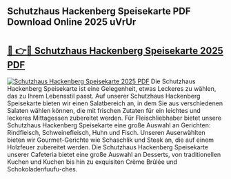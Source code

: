 ## Schutzhaus Hackenberg Speisekarte PDF Download Online 2025 uVrUr

# <h2><a href="http://gca16tr.nevu.top/?p=Schutzhaus+Hackenberg+Speisekarte">🔗 👉🔴 Schutzhaus Hackenberg Speisekarte 2025 PDF</a></h2>

[![Schutzhaus Hackenberg Speisekarte 2025 PDF](https://i.imgur.com/dBaPXMq.png)](http://gca16tr.nevu.top/?p=Schutzhaus+Hackenberg+Speisekarte)
Die Schutzhaus Hackenberg Speisekarte ist eine Gelegenheit, etwas Leckeres zu wählen, das zu Ihrem Lebensstil passt. Auf unserer Schutzhaus Hackenberg Speisekarte bieten wir einen Salatbereich an, in dem Sie aus verschiedenen Salaten wählen können, die mit frischen Zutaten für ein leichtes und leckeres Mittagessen zubereitet werden. Für Fleischliebhaber bietet unsere Schutzhaus Hackenberg Speisekarte eine große Auswahl an Gerichten: Rindfleisch, Schweinefleisch, Huhn und Fisch. Unseren Auserwählten bieten wir Gourmet-Gerichte wie Schaschlik und Steak an, die auf einem Holzfeuer zubereitet werden. Die Schutzhaus Hackenberg Speisekarte unserer Cafeteria bietet eine große Auswahl an Desserts, von traditionellen Kuchen und Kuchen bis hin zu exquisiten Crème Brûlée und Schokoladenfuufu-ches.
